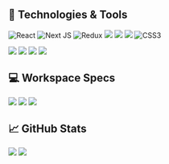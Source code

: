 ## 🚀 Technologies & Tools 
![React](https://img.shields.io/badge/React-informational?style=for-the-badge&logo=react&logoColor=ffffff&color=066d89)
![Next JS](https://img.shields.io/badge/Next-black?style=for-the-badge&logo=next.js&logoColor=white)
![Redux](https://img.shields.io/badge/redux-%23593d88.svg?style=for-the-badge&logo=redux&logoColor=white)
![](https://img.shields.io/badge/TypeScript-informational?style=for-the-badge&logo=typescript&logoColor=ffffff&color=007acc)
![](https://img.shields.io/badge/JavaScript-323330?style=for-the-badge&logo=javascript&logoColor=F7DF1E)
![](https://img.shields.io/badge/HTML-informational?style=for-the-badge&logo=html5&logoColor=ffffff&color=E44D26)
![CSS3](https://img.shields.io/badge/css3-%231572B6.svg?style=for-the-badge&logo=css3&logoColor=white)
<!--![](https://img.shields.io/badge/PostgreSQL-informational?style=for-the-badge&logo=postgresql&logoColor=ffffff&color=336791)-->
![](https://img.shields.io/badge/MySQL-informational?style=for-the-badge&logo=mysql&logoColor=ffffff&color=007D7D)
![](https://img.shields.io/badge/VS%20Code-informational?style=for-the-badge&logo=visual-studio-code&logoColor=white&color=007acc)
![](https://img.shields.io/badge/GIT-E44C30?style=for-the-badge&logo=git&logoColor=white)
![](https://img.shields.io/badge/Ubuntu-E95420?style=for-the-badge&logo=ubuntu&logoColor=white)

## 💻 Workspace Specs
![](https://img.shields.io/badge/NVIDIA-RTX3060-76B900?style=for-square&logo=nvidia&logoColor=white)
![](https://img.shields.io/badge/AMD-Ryzen_5_5600H-ED1C24?style=for-square&logo=amd&logoColor=white)
![](https://img.shields.io/badge/Windows-HP_OMEN_15-0078D6?style=for-square&logo=windows&logoColor=white)

## 📈 GitHub Stats
![](https://github-readme-stats.vercel.app/api?username=ra1n-xd&layout=compact&show_icons=true&theme=white&icon_color=2a84ea&hide_border=true&bg_color=00000000&text_color=21a8bc)
![](https://github-readme-stats.vercel.app/api/top-langs/?username=ra1n-xd&layout=compact&theme=white&icon_color=2a84ea&hide_border=true&bg_color=00000000&text_color=21a8bc)

<!--
https://github.com/Ileriayo/markdown-badges
style=for-the-badge
style=for-square
-->

